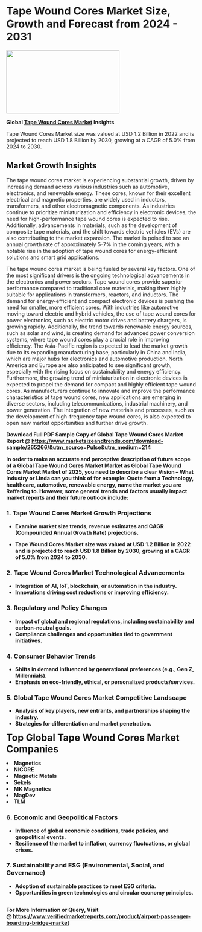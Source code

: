 <H1>Tape Wound Cores Market Size, Growth and Forecast from 2024 - 2031</H1><img class="aligncenter size-medium wp-image-584254" src="https://thirdeyenews.in/wp-content/uploads/2024/09/Global-Market-Research-300x168.jpeg" alt="" width="300" height="168" /><p><strong>Global&nbsp;<a href="https://www.marketsizeandtrends.com/download-sample/265266/&amp;utm_source=Pulse&amp;utm_medium=214">Tape Wound Cores Market</a> Insights</strong></p><p>Tape Wound Cores Market size was valued at USD 1.2 Billion in 2022 and is projected to reach USD 1.8 Billion by 2030, growing at a CAGR of 5.0% from 2024 to 2030.</p><p><h2>Market Growth Insights</h2> <p>The tape wound cores market is experiencing substantial growth, driven by increasing demand across various industries such as automotive, electronics, and renewable energy. These cores, known for their excellent electrical and magnetic properties, are widely used in inductors, transformers, and other electromagnetic components. As industries continue to prioritize miniaturization and efficiency in electronic devices, the need for high-performance tape wound cores is expected to rise. Additionally, advancements in materials, such as the development of composite tape materials, and the shift towards electric vehicles (EVs) are also contributing to the market expansion. The market is poised to see an annual growth rate of approximately 5-7% in the coming years, with a notable rise in the adoption of tape wound cores for energy-efficient solutions and smart grid applications.</p> <p><strong></strong></p> <p>The tape wound cores market is being fueled by several key factors. One of the most significant drivers is the ongoing technological advancements in the electronics and power sectors. Tape wound cores provide superior performance compared to traditional core materials, making them highly suitable for applications in transformers, reactors, and inductors. The demand for energy-efficient and compact electronic devices is pushing the need for smaller, more efficient cores. With industries like automotive moving toward electric and hybrid vehicles, the use of tape wound cores for power electronics, such as electric motor drives and battery chargers, is growing rapidly. Additionally, the trend towards renewable energy sources, such as solar and wind, is creating demand for advanced power conversion systems, where tape wound cores play a crucial role in improving efficiency. The Asia-Pacific region is expected to lead the market growth due to its expanding manufacturing base, particularly in China and India, which are major hubs for electronics and automotive production. North America and Europe are also anticipated to see significant growth, especially with the rising focus on sustainability and energy efficiency. Furthermore, the growing trend of miniaturization in electronic devices is expected to propel the demand for compact and highly efficient tape wound cores. As manufacturers continue to innovate and improve the performance characteristics of tape wound cores, new applications are emerging in diverse sectors, including telecommunications, industrial machinery, and power generation. The integration of new materials and processes, such as the development of high-frequency tape wound cores, is also expected to open new market opportunities and further drive growth. <p><strong></p><p><span class=""><strong>Download Full PDF Sample Copy of Global Tape Wound Cores Market Report</strong> @ <a href="https://www.marketsizeandtrends.com/download-sample/265266/&amp;utm_source=Pulse&amp;utm_medium=214" target="_blank">https://www.marketsizeandtrends.com/download-sample/265266/&amp;utm_source=Pulse&amp;utm_medium=214</a></span></p><p>In order to make an accurate and perceptive description of future scope of a Global&nbsp;Tape Wound Cores Market Market as Global&nbsp;Tape Wound Cores Market Market of 2025, you need to describe a clear Vision &ndash; What Industry or Linda can you think of for example: Quote from a Technology, healthcare, automotive, renewable energy, name the market you are Reffering to. However, some general trends and factors usually impact market reports and their future outlook include:</p><h3>1.&nbsp;<strong>Tape Wound Cores Market Growth Projections</strong></h3><ul><li>Examine market size trends, revenue estimates and CAGR (Compounded Annual Growth Rate) projections.</li><li><p>Tape Wound Cores Market size was valued at USD 1.2 Billion in 2022 and is projected to reach USD 1.8 Billion by 2030, growing at a CAGR of 5.0% from 2024 to 2030.</p></li></ul><h3>2.&nbsp;<strong>Tape Wound Cores Market Technological Advancements</strong></h3><ul><li>Integration of AI, IoT, blockchain, or automation in the industry.</li><li>Innovations driving cost reductions or improving efficiency.</li></ul><h3>3.&nbsp;<strong>Regulatory and Policy Changes</strong></h3><ul><li>Impact of global and regional regulations, including sustainability and carbon-neutral goals.</li><li>Compliance challenges and opportunities tied to government initiatives.</li></ul><h3>4.&nbsp;<strong>Consumer Behavior Trends</strong></h3><ul><li>Shifts in demand influenced by generational preferences (e.g., Gen Z, Millennials).</li><li>Emphasis on eco-friendly, ethical, or personalized products/services.</li></ul><h3>5.&nbsp;<strong>Global Tape Wound Cores Market Competitive Landscape</strong></h3><ul><li>Analysis of key players, new entrants, and partnerships shaping the industry.</li><li>Strategies for differentiation and market penetration.</li></ul><p data-pm-slice="1 1 []"><span style="color: inherit; font-family: inherit; font-size: 25px;">Top Global Tape Wound Cores Market Companies</span></p><div class="" data-test-id=""><p><li>Magnetics</li><li> NICORE</li><li> Magnetic Metals</li><li> Sekels</li><li> MK Magnetics</li><li> MagDev</li><li> TLM</li></p></div><h3>6.&nbsp;<strong>Economic and Geopolitical Factors</strong></h3><ul><li>Influence of global economic conditions, trade policies, and geopolitical events.</li><li>Resilience of the market to inflation, currency fluctuations, or global crises.</li></ul><h3>7.&nbsp;<strong>Sustainability and ESG (Environmental, Social, and Governance)</strong></h3><ul><li>Adoption of sustainable practices to meet ESG criteria.</li><li>Opportunities in green technologies and circular economy principles.</li></ul><h2><strong style="font-size: 14px;">For More Information or Query, Visit @&nbsp;</strong><a style="background-color: #ffffff; font-size: 14px;" href="https://www.marketsizeandtrends.com/report/tape-wound-cores-market/" target="_blank">https://www.verifiedmarketreports.com/product/airport-passenger-boarding-bridge-market</a></h2>
